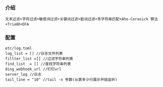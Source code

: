 ### 介绍
	文本过滤+字符过滤+敏感词过滤+关键词过滤+脏词过滤+多字符串匹配+Aho-Corasick 算法+Trie树+DFA 
### 配置
	etc/log.toml
	log_list = [] //日志文件列表
	fillter_list =[] //过滤字符串列表
	find_list  = [] //查找字符串列表
	ding_webhook_url //钉钉url
	server_log //日志
	tail_line = "10" //tail -n 参数(从第多少行展示开始监听)